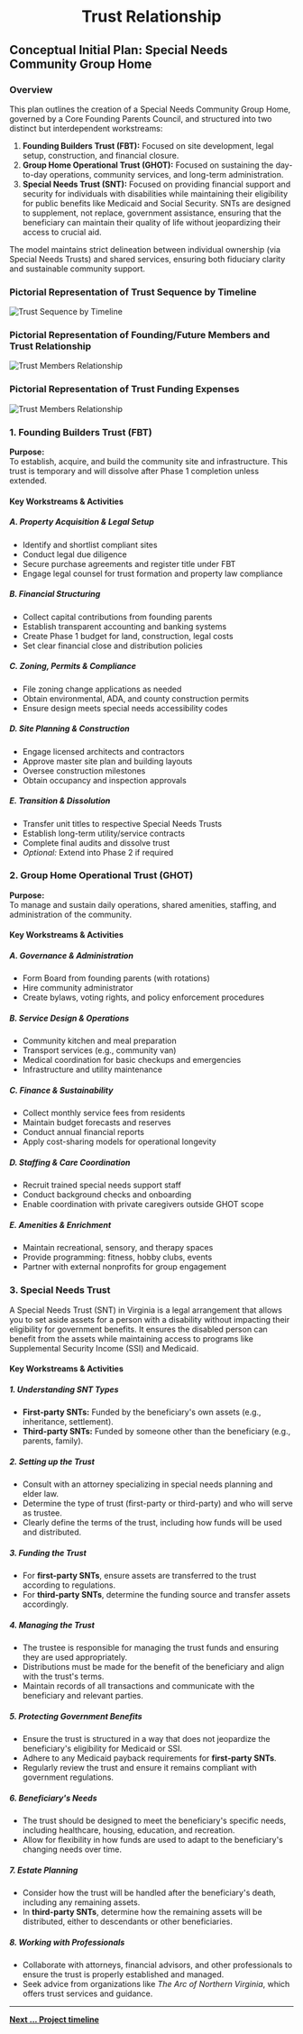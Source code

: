 # <center> Trust Relationship </center>

## Conceptual Initial Plan: Special Needs Community Group Home

### Overview

This plan outlines the creation of a Special Needs Community Group Home, governed by a Core Founding Parents Council, and structured into two distinct but interdependent workstreams:

1. **Founding Builders Trust (FBT):** Focused on site development, legal setup, construction, and financial closure.  
2. **Group Home Operational Trust (GHOT):** Focused on sustaining the day-to-day operations, community services, and long-term administration.
2. **Special Needs Trust (SNT):** Focused on providing financial support and security for individuals with disabilities while maintaining their eligibility for public benefits like Medicaid and Social Security. SNTs are designed to supplement, not replace, government assistance, ensuring that the beneficiary can maintain their quality of life without jeopardizing their access to crucial aid.

The model maintains strict delineation between individual ownership (via Special Needs Trusts) and shared services, ensuring both fiduciary clarity and sustainable community support.

### Pictorial Representation of Trust Sequence by Timeline
![Trust Sequence by Timeline](../images/Trust_Sequence_timeline.jpg)


### Pictorial Representation of Founding/Future Members and Trust Relationship
![Trust Members Relationship](../images/Trust_members_Relationship.jpg)

### Pictorial Representation of Trust Funding Expenses
![Trust Members Relationship](../images/Trust_coverage.jpg)


### 1. Founding Builders Trust (FBT)

**Purpose:**  
To establish, acquire, and build the community site and infrastructure. This trust is temporary and will dissolve after Phase 1 completion unless extended.

#### Key Workstreams & Activities

##### A. Property Acquisition & Legal Setup
- Identify and shortlist compliant sites  
- Conduct legal due diligence  
- Secure purchase agreements and register title under FBT  
- Engage legal counsel for trust formation and property law compliance  

##### B. Financial Structuring
- Collect capital contributions from founding parents  
- Establish transparent accounting and banking systems  
- Create Phase 1 budget for land, construction, legal costs  
- Set clear financial close and distribution policies  

##### C. Zoning, Permits & Compliance
- File zoning change applications as needed  
- Obtain environmental, ADA, and county construction permits  
- Ensure design meets special needs accessibility codes  

##### D. Site Planning & Construction
- Engage licensed architects and contractors  
- Approve master site plan and building layouts  
- Oversee construction milestones  
- Obtain occupancy and inspection approvals  

##### E. Transition & Dissolution
- Transfer unit titles to respective Special Needs Trusts  
- Establish long-term utility/service contracts  
- Complete final audits and dissolve trust  
- *Optional:* Extend into Phase 2 if required  

### 2. Group Home Operational Trust (GHOT)

**Purpose:**  
To manage and sustain daily operations, shared amenities, staffing, and administration of the community.

#### Key Workstreams & Activities

##### A. Governance & Administration
- Form Board from founding parents (with rotations)  
- Hire community administrator  
- Create bylaws, voting rights, and policy enforcement procedures  

##### B. Service Design & Operations
- Community kitchen and meal preparation  
- Transport services (e.g., community van)  
- Medical coordination for basic checkups and emergencies  
- Infrastructure and utility maintenance  

##### C. Finance & Sustainability
- Collect monthly service fees from residents  
- Maintain budget forecasts and reserves  
- Conduct annual financial reports  
- Apply cost-sharing models for operational longevity  

##### D. Staffing & Care Coordination
- Recruit trained special needs support staff  
- Conduct background checks and onboarding  
- Enable coordination with private caregivers outside GHOT scope  

##### E. Amenities & Enrichment
- Maintain recreational, sensory, and therapy spaces  
- Provide programming: fitness, hobby clubs, events  
- Partner with external nonprofits for group engagement  

### 3. Special Needs Trust

A Special Needs Trust (SNT) in Virginia is a legal arrangement that allows you to set aside assets for a person with a disability without impacting their eligibility for government benefits. It ensures the disabled person can benefit from the assets while maintaining access to programs like Supplemental Security Income (SSI) and Medicaid.

#### Key Workstreams & Activities

##### 1. Understanding SNT Types
- **First-party SNTs:** Funded by the beneficiary's own assets (e.g., inheritance, settlement).  
- **Third-party SNTs:** Funded by someone other than the beneficiary (e.g., parents, family).

##### 2. Setting up the Trust
- Consult with an attorney specializing in special needs planning and elder law.  
- Determine the type of trust (first-party or third-party) and who will serve as trustee.  
- Clearly define the terms of the trust, including how funds will be used and distributed.

##### 3. Funding the Trust
- For **first-party SNTs**, ensure assets are transferred to the trust according to regulations.  
- For **third-party SNTs**, determine the funding source and transfer assets accordingly.

##### 4. Managing the Trust
- The trustee is responsible for managing the trust funds and ensuring they are used appropriately.  
- Distributions must be made for the benefit of the beneficiary and align with the trust's terms.  
- Maintain records of all transactions and communicate with the beneficiary and relevant parties.

##### 5. Protecting Government Benefits
- Ensure the trust is structured in a way that does not jeopardize the beneficiary's eligibility for Medicaid or SSI.  
- Adhere to any Medicaid payback requirements for **first-party SNTs**.  
- Regularly review the trust and ensure it remains compliant with government regulations.

##### 6. Beneficiary's Needs
- The trust should be designed to meet the beneficiary's specific needs, including healthcare, housing, education, and recreation.  
- Allow for flexibility in how funds are used to adapt to the beneficiary's changing needs over time.

##### 7. Estate Planning
- Consider how the trust will be handled after the beneficiary's death, including any remaining assets.  
- In **third-party SNTs**, determine how the remaining assets will be distributed, either to descendants or other beneficiaries.

##### 8. Working with Professionals
- Collaborate with attorneys, financial advisors, and other professionals to ensure the trust is properly established and managed.  
- Seek advice from organizations like *The Arc of Northern Virginia*, which offers trust services and guidance.


---

[**Next ... Project timeline**](https://github.com/RameshBalasubramanian/SpecialNeedsHomeVA/blob/main/2%20-%20Timeline/2-1-Project-Timeline.md)
